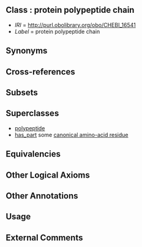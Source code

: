 
## Class : protein polypeptide chain

 * *IRI* = http://purl.obolibrary.org/obo/CHEBI_16541
 * *Label* = protein polypeptide chain

## Synonyms


## Cross-references


## Subsets


## Superclasses

 * [polypeptide](../../CHEBI/41/CHEBI_15841.md)
 * [has_part](../../BFO/51/BFO_0000051.md) some [canonical amino-acid residue](../../CHEBI/00/CHEBI_33700.md)

## Equivalencies


## Other Logical Axioms


## Other Annotations


## Usage


## External Comments

